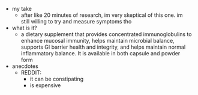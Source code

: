  * my take
    * after like 20 minutes of research, im very skeptical of this one. im still willing to try and measure symptoms tho
  * what is it?
    * a dietary supplement that provides concentrated immunoglobulins to enhance mucosal immunity, helps maintain microbial balance, supports GI barrier health and integrity, and helps maintain normal inflammatory balance. It is available in both capsule and powder form
  * anecdotes
    * REDDIT:
      * it can be constipating
      * is expensive

